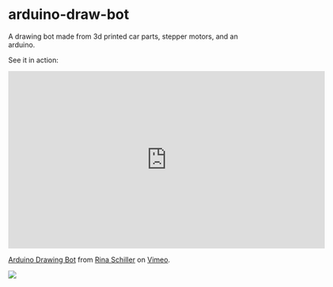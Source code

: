 # arduino-draw-bot
A drawing bot made from 3d printed car parts, stepper motors, and an arduino.

See it in action:
<iframe src="https://player.vimeo.com/video/167908605" width="640" height="360" frameborder="0" webkitallowfullscreen mozallowfullscreen allowfullscreen></iframe>
<p><a href="https://vimeo.com/167908605">Arduino Drawing Bot</a> from <a href="https://vimeo.com/user10638039">Rina Schiller</a> on <a href="https://vimeo.com">Vimeo</a>.</p>

<img src="http://graysonearle.com/edu/physcom/wp-content/uploads/2016/05/20160518_115357-300x225.jpg"/>
